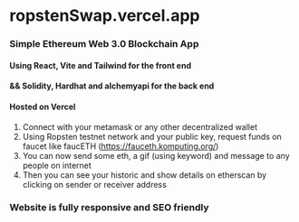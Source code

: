 # ropstenSwap.vercel.app

### Simple Ethereum Web 3.0 Blockchain App

  ####   Using React, Vite and Tailwind for the front end
  ####   && Solidity, Hardhat and alchemyapi for the back end

#### Hosted on Vercel



  1.  Connect with your metamask or any other decentralized wallet
  2.  Using Ropsten testnet network and your public key, request funds on faucet like faucETH (https://fauceth.komputing.org/)
  3.  You can now send some eth, a gif (using keyword) and message to any people on internet
  4.  Then you can see your historic and show details on etherscan by clicking on sender or receiver address
  
  

### Website is fully responsive and SEO friendly
